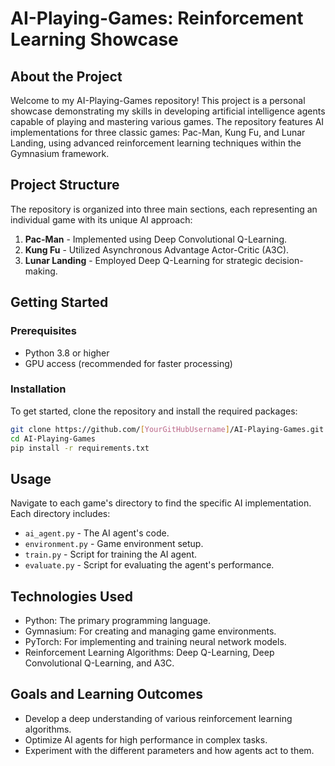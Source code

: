 # AI-Playing-Games: Reinforcement Learning Showcase

## About the Project

Welcome to my AI-Playing-Games repository! This project is a personal showcase demonstrating my skills in developing artificial intelligence agents capable of playing and mastering various games. The repository features AI implementations for three classic games: Pac-Man, Kung Fu, and Lunar Landing, using advanced reinforcement learning techniques within the Gymnasium framework.

## Project Structure

The repository is organized into three main sections, each representing an individual game with its unique AI approach:

1. **Pac-Man** - Implemented using Deep Convolutional Q-Learning.
2. **Kung Fu** - Utilized Asynchronous Advantage Actor-Critic (A3C).
3. **Lunar Landing** - Employed Deep Q-Learning for strategic decision-making.

## Getting Started

### Prerequisites

- Python 3.8 or higher
- GPU access (recommended for faster processing)

### Installation

To get started, clone the repository and install the required packages:

```bash
git clone https://github.com/[YourGitHubUsername]/AI-Playing-Games.git
cd AI-Playing-Games
pip install -r requirements.txt
```

## Usage

Navigate to each game's directory to find the specific AI implementation. Each directory includes:

- `ai_agent.py` - The AI agent's code.
- `environment.py` - Game environment setup.
- `train.py` - Script for training the AI agent.
- `evaluate.py` - Script for evaluating the agent's performance.

## Technologies Used
- Python: The primary programming language.
- Gymnasium: For creating and managing game environments.
- PyTorch: For implementing and training neural network models.
- Reinforcement Learning Algorithms: Deep Q-Learning, Deep Convolutional Q-Learning, and A3C.

## Goals and Learning Outcomes

- Develop a deep understanding of various reinforcement learning algorithms.
- Optimize AI agents for high performance in complex tasks.
- Experiment with the different parameters and how agents act to them.

